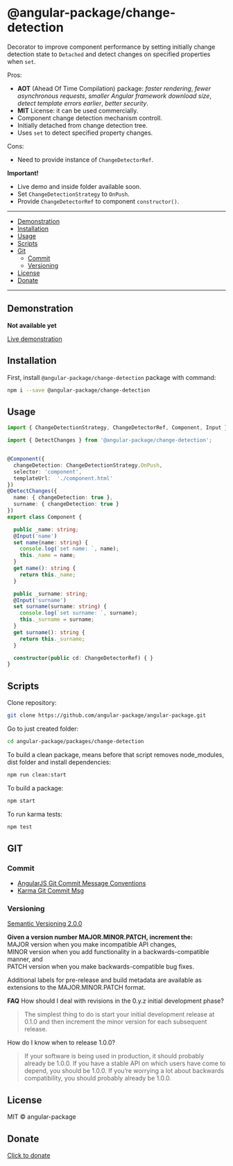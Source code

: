 # @angular-package/change-detection

Decorator to improve component performance by setting initially change detection state to `Detached` and detect changes on specified properties when `set`.

Pros:
* **AOT** (Ahead Of Time Compilation) package: *faster rendering*, *fewer asynchronous requests*, *smaller Angular framework download size*, *detect template errors earlier*, *better security*.
* **MIT** License: it can be used commercially.
* Component change detection mechanism controll.
* Initially detached from change detection tree.
* Uses `set` to detect specified property changes.

Cons:
* Need to provide instance of `ChangeDetectorRef`.

**Important!**
* Live demo and inside folder available soon.
* Set `ChangeDetectionStrategy` to `OnPush`.
* Provide `ChangeDetectorRef` to component `constructor()`.

----

* [Demonstration](#demonstration)
* [Installation](#installation)
* [Usage](#usage)
* [Scripts](#scripts)
* [Git](#git)
  * [Commit](#commit)
  * [Versioning](#versioning)
* [License](#license)
* [Donate](#donate)

----


## Demonstration

**Not available yet**

[Live demonstration](#angular-package.wwwdev.io/change-detection)

## Installation

First, install `@angular-package/change-detection` package with command:

```bash
npm i --save @angular-package/change-detection
```

## Usage

```typescript
import { ChangeDetectionStrategy, ChangeDetectorRef, Component, Input } from '@angular/core';

import { DetectChanges } from '@angular-package/change-detection';


@Component({
  changeDetection: ChangeDetectionStrategy.OnPush,
  selector: 'component',
  templateUrl:  './component.html'
})
@DetectChanges({
  name: { changeDetection: true },
  surname: { changeDetection: true }
})
export class Component {

  public _name: string;
  @Input('name')
  set name(name: string) {
    console.log(`set name: `, name);
    this._name = name;
  }
  get name(): string {
    return this._name;
  }

  public _surname: string;
  @Input('surname')
  set surname(surname: string) {
    console.log(`set surname: `, surname);
    this._surname = surname;
  }
  get surname(): string {
    return this._surname;
  }

  constructor(public cd: ChangeDetectorRef) { }
}
```


## Scripts

Clone repository:

```bash
git clone https://github.com/angular-package/angular-package.git
```

Go to just created folder:

```bash
cd angular-package/packages/change-detection
```

To build a clean package, means before that script removes node_modules, dist folder and install dependencies:

```bash
npm run clean:start
```

To build a package:

```bash
npm start
```

To run karma tests:

```bash
npm test
```

## GIT

### Commit

- [AngularJS Git Commit Message Conventions](https://gist.github.com/stephenparish/9941e89d80e2bc58a153)   
- [Karma Git Commit Msg](http://karma-runner.github.io/0.10/dev/git-commit-msg.html)

### Versioning

[Semantic Versioning 2.0.0](http://semver.org/)

**Given a version number MAJOR.MINOR.PATCH, increment the:**  
MAJOR version when you make incompatible API changes,  
MINOR version when you add functionality in a backwards-compatible manner, and  
PATCH version when you make backwards-compatible bug fixes.

Additional labels for pre-release and build metadata are available as extensions to the MAJOR.MINOR.PATCH format.   

**FAQ**
How should I deal with revisions in the 0.y.z initial development phase?
>The simplest thing to do is start your initial development release at 0.1.0 and then increment the minor version for each subsequent release.

How do I know when to release 1.0.0?

>If your software is being used in production, it should probably already be 1.0.0. If you have a stable API on which users have come to depend, you should be 1.0.0. If you’re worrying a lot about backwards compatibility, you should probably already be 1.0.0.

## License

MIT © angular-package

## Donate

[Click to donate](https://donorbox.org/help-creating-open-source-software)
